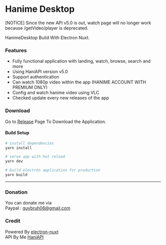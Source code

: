 # Hanime Desktop

[NOTICE] Since the new API v5.0 is out, watch page will no longer work because /getVideo/player is deprecated.

HanimeDesktop Build With Electron Nuxt.  

### Features

- Fully functional application with landing, watch, browse, search and more
- Using HaniAPI version v5.0
- Support authentication
- Can watch 1080p video within the app (HANIME ACCOUNT WITH PREMIUM ONLY)
- Config and watch hanime video using VLC
- Checked update every new releases of the app


### Download

Go to [Release](https://github.com/NYT92/hanimedesktop/releases) Page To Download the Application.

#### Build Setup

``` bash
# install dependencies
yarn install

# serve app with hot reload
yarn dev

# build electron application for production
yarn build

```

---

### Donation

You can donate me via  
Paypal : guybruh06@gmail.com

### Credit

Powered By [electron-nuxt](https://github.com/michalzaq12/electron-nuxt)  
API By Me [HaniAPI](https://github.com/nyt92/hanime-python-api)
